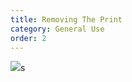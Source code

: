 ```yaml
---
title: Removing The Print
category: General Use
order: 2
---
```


![](//matthewbaykenney.github.io/cmac-makerbot/back2.jpg)s